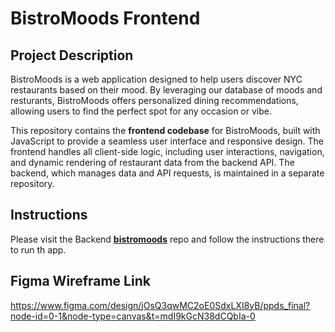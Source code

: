 # BistroMoods Frontend

## Project Description

BistroMoods is a web application designed to help users discover NYC restaurants based on their mood. By leveraging our database of moods and resturants, BistroMoods offers personalized dining recommendations, allowing users to find the perfect spot for any occasion or vibe.

This repository contains the **frontend codebase** for BistroMoods, built with JavaScript to provide a seamless user interface and responsive design. The frontend handles all client-side logic, including user interactions, navigation, and dynamic rendering of restaurant data from the backend API. The backend, which manages data and API requests, is maintained in a separate repository.



## Instructions

Please visit the Backend **[bistromoods](https://github.com/yourusername/bistromoods)** repo and follow the instructions there to run th app.

## Figma Wireframe Link
https://www.figma.com/design/jOsQ3qwMC2oE0SdxLXI8yB/ppds_final?node-id=0-1&node-type=canvas&t=mdI9kGcN38dCQbIa-0

